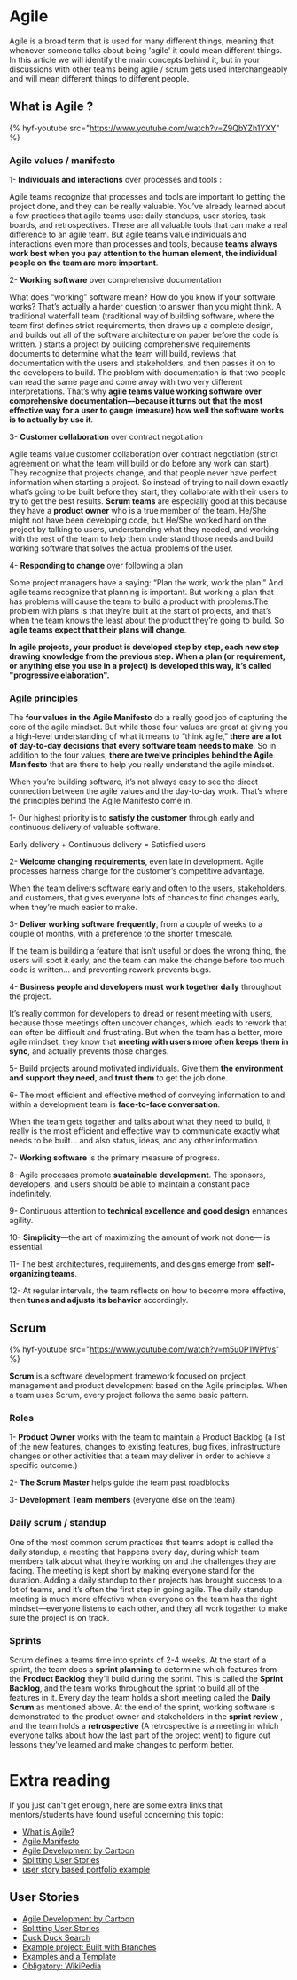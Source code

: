 # Agile

Agile is a broad term that is used for many different things, meaning that whenever someone talks about being 'agile' it could mean different things. In this article we will identify the main concepts behind it, but in your discussions with other teams being agile / scrum gets used interchangeably and will mean different things to different people.

## What is Agile ?

{% hyf-youtube src="https://www.youtube.com/watch?v=Z9QbYZh1YXY" %}

### Agile values / manifesto

1- **Individuals and interactions** over processes and tools : 

Agile teams recognize that processes and tools are important to getting the project done, and they can be really valuable. You’ve already learned about a few practices that agile teams use: daily standups, user stories, task boards, and retrospectives. These are all valuable tools that can make a real difference to an agile team. But agile teams value individuals and interactions even more than processes and tools, because **teams always work best when you pay attention to the human element, the individual people on the team are more important**.

2- **Working software** over comprehensive documentation

What does “working” software mean? How do you know if your software works? That’s actually a harder question to answer than you might think. A traditional waterfall team (traditional way of building software, where the team first defines strict requirements, then draws up a complete design, and builds out all of the software architecture on paper before the code is written. ) starts a project by building comprehensive requirements documents to determine what the team will build, reviews that documentation with the users and stakeholders, and then passes it on to the developers to build. The problem with documentation is that two people can read the same page and come away with two very different interpretations. That’s why **agile teams value working software over comprehensive documentation—because it turns out that the most effective way for a user to gauge (measure) how well the software works is to actually by use it**.

3- **Customer collaboration** over contract negotiation

Agile teams value customer collaboration over contract negotiation (strict agreement on what the team will build or do before any work can start). They recognize that projects change, and that people never have perfect information when starting a project. So instead of trying to nail down exactly what’s going to be built before they start, they collaborate with their users to try to get the best results. **Scrum teams** are especially good at this because they have a **product owner** who is a true member of the team. He/She might not have been developing code, but He/She worked hard on the project by talking to users, understanding what they needed, and working with the rest of the team to help them understand those needs and build working software that solves the actual problems of the user.

4- **Responding to change** over following a plan

Some project managers have a saying: “Plan the work, work the plan.” And agile teams recognize that planning is important. But working a plan that has problems will cause the team to build a product with problems.The problem with plans is that they’re built at the start of projects, and that’s when the team knows the least about the product they’re going to build. So **agile teams expect that their plans will change**.

**In agile projects, your product is developed step by step, each new step drawing knowledge from the previous step. When a plan (or requirement, or anything else you use in a project) is developed this way, it’s called "progressive elaboration".**

### Agile principles

The **four values in the Agile Manifesto** do a really good job of capturing the core of the agile mindset. But while those four values are great at giving you a high-level understanding of what it means to “think agile,” **there are a lot of day-to-day decisions that every software team needs to make**. So in addition to the four values, **there are twelve principles behind the Agile Manifesto** that are there to help you really understand the agile mindset.

When you’re building software, it’s not always easy to see the direct connection between the agile values and the day-to-day work. That’s where the principles behind the Agile Manifesto come in.

1- Our highest priority is to **satisfy the customer** through early and continuous delivery of valuable software.

Early delivery +  Continuous delivery  =  Satisfied users

2- **Welcome changing requirements**, even late in development. Agile processes harness change for the customer’s competitive advantage.

When the team delivers software early and often to the users, stakeholders, and customers, that gives everyone lots of chances to find changes early, when they’re much easier to make.

3- **Deliver working software frequently**, from a couple of weeks to a couple of months, with a preference to the shorter timescale.

If the team is building a feature that isn’t useful or does the wrong thing, the users will spot it early, and the team can make the change before too much code is written... and preventing rework prevents bugs.

4- **Business people and developers must work together daily** throughout the project.

It’s really common for developers to dread or resent meeting with users, because those meetings often uncover changes, which leads to rework that can often be difficult and frustrating. But when the team has a better, more agile mindset, they know that **meeting with users more often keeps them in sync**, and actually prevents those changes.

5- Build projects around motivated individuals. Give them **the environment and support they need**,
    and **trust them** to get the job done.

6- The most efficient and effective method of conveying information to and within a development team is **face-to-face conversation**.

When the team gets together and talks about what they need to build, it really is the most efficient and effective way to communicate exactly what needs to be built... and also status, ideas, and any other information

7- **Working software** is the primary measure of progress.

8- Agile processes promote **sustainable development**. The sponsors, developers, and users should be able to maintain a constant pace indefinitely.

9- Continuous attention to **technical excellence and good design** enhances agility.

10- **Simplicity**—the art of maximizing the amount of work not done— is essential.

11- The best architectures, requirements, and designs emerge from **self-organizing teams**.

12- At regular intervals, the team reflects on how to become more effective, then **tunes and adjusts its behavior** accordingly.

## Scrum

{% hyf-youtube src="https://www.youtube.com/watch?v=m5u0P1WPfvs" %}

**Scrum** is a software development framework focused on project management and product development based on the Agile principles. When a team uses Scrum, every project follows the same basic pattern.

### Roles
1- **Product Owner** works with the team to maintain a Product Backlog (a list of the new features, changes to existing
features, bug fixes, infrastructure changes or other activities that a team may deliver in order to achieve a specific outcome.)

2- **The Scrum Master** helps guide the team past roadblocks 

3- **Development Team members** (everyone else on the team)

### Daily scrum / standup
One of the most common scrum practices that teams adopt is called the daily standup, a meeting that happens every day, during which team members talk about what they’re working on and the challenges they are facing. The meeting is kept short by making everyone stand for the duration. Adding a daily standup to their projects has brought success to a lot of teams, and it’s often the first step in going agile. The daily standup meeting is much more effective when everyone on the team has the right mindset—everyone listens to each other, and they all work together to make sure the project is on track.

### Sprints
Scrum defines a teams time into sprints of 2-4 weeks. At the start of a sprint, the team does a **sprint planning** to determine which features from the **Product Backlog** they’ll build during the sprint. This is called the **Sprint Backlog**, and the team works throughout the sprint to build all of the features in it. Every day the team holds a short meeting called the **Daily Scrum** as mentioned above. At the end of the sprint, working software is demonstrated to the product owner and stakeholders in the **sprint review** , and the team holds a **retrospective** (A retrospective is a meeting in which everyone talks about how the last part of the project went) to figure out lessons they’ve learned and make changes to perform better.

# Extra reading
If you just can't get enough, here are some extra links that mentors/students have found useful concerning this topic:

* [What is Agile?](https://www.cprime.com/resources/what-is-agile-what-is-scrum/)
* [Agile Manifesto](https://agilemanifesto.org/principles.html)
* [Agile Development by Cartoon](https://www.youtube.com/watch?v=Z9QbYZh1YXY&list=PLBUu5aGDLKnbeEx8U-5r436bw6p9wv1rS)
* [Splitting User Stories](https://www.youtube.com/watch?v=EDT0HMtDwYI)
* [user story based portfolio example](https://github.com/elewa-student/User-Centered-Development)

## User Stories

* [Agile Development by Cartoon](https://www.youtube.com/watch?v=Z9QbYZh1YXY&list=PLBUu5aGDLKnbeEx8U-5r436bw6p9wv1rS)
* [Splitting User Stories](https://www.youtube.com/watch?v=EDT0HMtDwYI)
* [Duck Duck Search](https://duckduckgo.com/?q=what+are+user+stories&iax=videos)
* [Example project: Built with Branches](https://github.com/hackyourfuturebelgium/built-with-branches)
* [Examples and a Template](https://www.atlassian.com/agile/project-management/user-stories)
* [Obligatory: WikiPedia](https://en.wikipedia.org/wiki/User_story)
